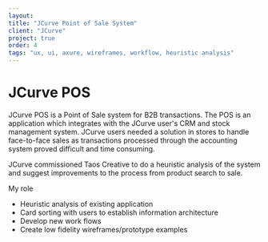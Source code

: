 ```yaml
---
layout:
title: "JCurve Point of Sale System"
client: "JCurve"
project: true
order: 4
tags: "ux, ui, axure, wireframes, workflow, heuristic analysis"
---
```


# JCurve POS

JCurve POS is a Point of Sale system for B2B transactions. The POS is an application which integrates with the JCurve user's CRM and stock management system. JCurve users needed a solution in stores to handle face-to-face sales as transactions processed through the accounting system proved difficult and time consuming. 

JCurve commissioned Taos Creative to do a heuristic analysis of the system and suggest improvements to the process from product search to sale. 

My role

* Heuristic analysis of existing application
* Card sorting with users to establish information architecture
* Develop new work flows
* Create low fidelity wireframes/prototype examples